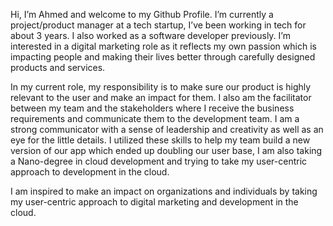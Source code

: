 Hi, I’m Ahmed and welcome to my Github Profile. I’m currently a project/product manager at a tech startup, I’ve been working in tech for about 3 years. I also worked as a software developer previously. I’m interested in a digital marketing role as it reflects my own passion which is impacting people and making their lives better through carefully designed products and services.

In my current role, my responsibility is to make sure our product is highly relevant to the user and make an impact for them. I also am the facilitator between my team and the stakeholders where I receive the business requirements and communicate them to the development team. I am a strong communicator with a sense of leadership and creativity as well as an eye for the little details. I utilized these skills to help my team build a new version of our app which ended up doubling our user base, I am also taking a Nano-degree in cloud development and trying to take my user-centric approach to development in the cloud.

I am inspired to make an impact on organizations and individuals by taking my user-centric approach to digital marketing and development in the cloud.
